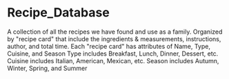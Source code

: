 # Recipe_Database

A collection of all the recipes we have found and use as a family.
Organized by "recipe card" that include the ingredients & measurements, instructions, author, and total time.
Each "recipe card" has attributes of Name, Type, Cuisine, and Season
Type includes Breakfast, Lunch, Dinner, Dessert, etc.
Cuisine includes Italian, American, Mexican, etc.
Season includes Autumn, Winter, Spring, and Summer

